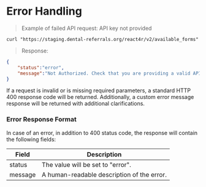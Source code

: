 # Error Handling

> Example of failed API request: API key not provided

```shell
curl "https://staging.dental-referrals.org/react4r/v2/available_forms"
```
> Response:

```json
{
    "status":"error",
    "message":"Not Authorized. Check that you are providing a valid API key and that you have access to requested resource."
}
```

If a request is invalid or is missing required parameters, a standard HTTP 400 response code will be returned. Additionally, a custom error message response will be returned with additional clarifications.

### Error Response Format

In case of an error, in addition to 400 status code, the response will contain the following fields:

Field | Description
--------- | -----------
status  | The value will be set to "error".
message | A human-readable description of the error.